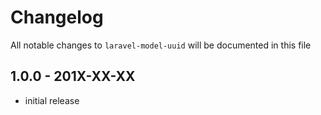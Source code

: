 # Changelog

All notable changes to `laravel-model-uuid` will be documented in this file

## 1.0.0 - 201X-XX-XX

- initial release
